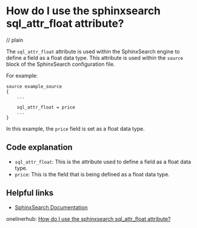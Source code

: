 # How do I use the sphinxsearch sql_attr_float attribute?
// plain

The `sql_attr_float` attribute is used within the SphinxSearch engine to define a field as a float data type. This attribute is used within the `source` block of the SphinxSearch configuration file.

For example:
```
source example_source
{
    ...

    sql_attr_float = price
    ...
}
```

In this example, the `price` field is set as a float data type.

## Code explanation


- `sql_attr_float`: This is the attribute used to define a field as a float data type.
- `price`: This is the field that is being defined as a float data type.

## Helpful links

- [SphinxSearch Documentation](http://sphinxsearch.com/docs/current.html)

onelinerhub: [How do I use the sphinxsearch sql_attr_float attribute?](https://onelinerhub.com/sphinxsearch/how-do-i-use-the-sphinxsearch-sql-attr-float-attribute)
